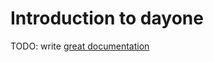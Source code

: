 # Introduction to dayone

TODO: write [great documentation](http://jacobian.org/writing/what-to-write/)
